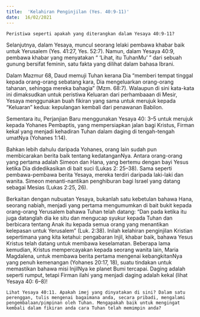 ```yaml
---
title:  'Kelahiran Penginjilan (Yes. 40:9-11)'
date:  16/02/2021
---
```


`Peristiwa seperti apakah yang diterangkan dalam Yesaya 40:9-11?`

Selanjutnya, dalam Yesaya, muncul seorang lelaki pembawa khabar baik  untuk Yerusalem (Yes. 41:27, Yes. 52:7). Namun, dalam Yesaya 40:9, pembawa khabar yang menyatakan “ ‘Lihat, itu TuhanMu’ ” dari sebuah gunung bersifat feminin, satu fakta yang dilihat dalam bahasa Ibrani.

Dalam Mazmur 68, Daud memuji Tuhan kerana Dia “memberi tempat tinggal kepada orang-orang sebatang kara, Dia mengeluarkan orang-orang tahanan, sehingga mereka bahagia” (Mzm. 68:7).  Walaupun di sini kata-kata ini dimaksudkan untuk peristiwa Keluaran dari perhambaaan di Mesir, Yesaya menggunakan buah fikiran yang sama untuk merujuk kepada “Keluaran” kedua: kepulangan kembali dari penawanan Babilon.

Sementara itu, Perjanjian Baru menggunakan Yesaya 40: 3–5 untuk merujuk kepada Yohanes Pembaptis, yang mempersiapkan jalan bagi Kristus, Firman kekal yang menjadi kehadiran Tuhan dalam daging di tengah-tengah umatNya (Yohanes 1:14).

Bahkan lebih dahulu daripada Yohanes, orang lain sudah pun membicarakan berita baik tentang kedatanganNya. Antara orang-orang yang pertama adalah Simeon dan Hana, yang bertemu dengan bayi Yesus ketika Dia didedikasikan di bait suci (Lukas 2: 25–38).  Sama seperti pembawa-pembawa berita Yesaya, mereka terdiri daripada laki-laki dan wanita. Simeon menanti-nantikan penghiburan bagi Israel yang datang sebagai Mesias (Lukas 2:25, 26).

Berkaitan dengan nubuatan Yesaya, bukanlah satu kebetulan bahawa Hana, seorang nabiah, menjadi yang pertama mengumumkan di bait bukit kepada orang-orang Yerusalem bahawa Tuhan telah datang: “Dan pada ketika itu juga datanglah dia ke situ dan mengucap syukur kepada Tuhan dan berbicara tentang Anak itu kepada semua orang yang menantikan kelepasan untuk Yerusalem” (Luk. 2:38). Inilah kelahiran penginjilan Kristian sepertimana yang kita ketahui: pengabaran Injil, khabar baik, bahawa Yesus Kristus telah datang untuk membawa keselamatan. Beberapa lama kemudian, Kristus mempercayakan kepada seorang wanita lain, Maria Magdalena, untuk membawa berita pertama mengenai kebangkitanNya yang penuh kemenangan (Yohanes 20:17, 18), suatu tindakan untuk memastikan bahawa misi InjilNya ke planet Bumi tercapai. Daging adalah seperti rumput, tetapi Firman ilahi yang menjadi daging adalah kekal (lihat Yesaya 40: 6–8)!

`Lihat Yesaya 40:11. Apakah imej yang dinyatakan di sini? Dalam satu perenggan, tulis mengenai bagaimana anda, secara pribadi, mengalami pengembalaan/pimpinan oleh Tuhan. Mengapakah baik untuk mengingat kembali dalam fikiran anda cara Tuhan telah memimpin anda?`
